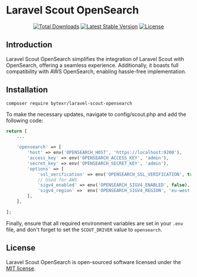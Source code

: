 # Laravel Scout OpenSearch

<p align="center">
<a href="https://packagist.org/packages/bytexr/laravel-scout-opensearch"><img src="https://img.shields.io/packagist/dt/bytexr/laravel-scout-opensearch" alt="Total Downloads"></a>
<a href="https://packagist.org/packages/bytexr/laravel-scout-opensearch"><img src="https://img.shields.io/packagist/v/bytexr/laravel-scout-opensearch" alt="Latest Stable Version"></a>
<a href="https://packagist.org/packages/bytexr/laravel-scout-opensearch"><img src="https://img.shields.io/packagist/l/bytexr/laravel-scout-opensearch" alt="License"></a>
</p>

## Introduction

Laravel Scout OpenSearch simplifies the integration of Laravel Scout with OpenSearch, offering a seamless experience. Additionally, it boasts full compatibility with AWS OpenSearch, enabling hassle-free implementation.

## Installation

```shell
composer require bytexr/laravel-scout-opensearch
```

To make the necessary updates, navigate to config/scout.php and add the following code:

```php
return [
    ...

    'opensearch' => [
        'host' => env('OPENSEARCH_HOST', 'https://localhost:9200'),
        'access_key' => env('OPENSEARCH_ACCESS_KEY', 'admin'),
        'secret_key' => env('OPENSEARCH_SECRET_KEY', 'admin'),
        'options' => [
            'ssl_verification' => env('OPENSEARCH_SSL_VERIFICATION', true),
            // Used for AWS
            'sigv4_enabled' => env('OPENSEARCH_SIGV4_ENABLED', false),
            'sigv4_region' =>  env('OPENSEARCH_SIGV4_REGION', 'eu-west-1'),
        ],
    ],

];

```

Finally, ensure that all required environment variables are set in your `.env` file, and don't forget to set the `SCOUT_DRIVER` value to `opensearch`.

## License

Laravel Scout OpenSearch is open-sourced software licensed under the [MIT license](LICENSE).
